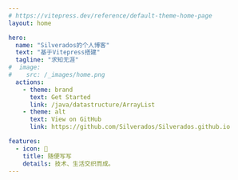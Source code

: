 ```yaml
---
# https://vitepress.dev/reference/default-theme-home-page
layout: home

hero:
  name: "Silverados的个人博客"
  text: "基于Vitepress搭建"
  tagline: "求知无涯"
#  image: 
#    src: /_images/home.png
  actions:
    - theme: brand
      text: Get Started
      link: /java/datastructure/ArrayList
    - theme: alt
      text: View on GitHub
      link: https://github.com/Silverados/Silverados.github.io

features:
  - icon: 📝
    title: 随便写写
    details: 技术、生活交织而成。
---
```


